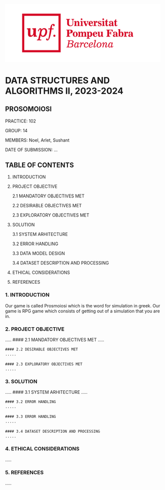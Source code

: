 ![](Images_markdown/upf_logo.png)
# DATA STRUCTURES AND ALGORITHMS II, 2023-2024
## PROSOMOIOSI
PRACTICE: 102

GROUP: 14

MEMBERS: Noel, Arlet, Sushant 

DATE OF SUBMISSION: ...
## TABLE OF CONTENTS
1. INTRODUCTION

2. PROJECT OBJECTIVE

    2.1 MANDATORY OBJECTIVES MET

    2.2 DESIRABLE OBJECTIVES MET

    2.3 EXPLORATORY OBJECTIVES MET

3. SOLUTION

    3.1 SYSTEM ARHITECTURE

    3.2 ERROR HANDLING

    3.3 DATA MODEL DESIGN

    3.4 DATASET DESCRIPTION AND PROCESSING

4. ETHICAL CONSIDERATIONS

5. REFERENCES

### 1. INTRODUCTION 
  Our game is called Prosmoiosi which is the word for simulation in greek. Our game is RPG game which consists of getting out of a simulation that you are in.

### 2. PROJECT OBJECTIVE
.....
    #### 2.1 MANDATORY OBJECTIVES MET 
    .....

    #### 2.2 DESIRABLE OBJECTIVES MET
    .....
    
    #### 2.3 EXPLORATORY OBJECTIVES MET
    .....
### 3. SOLUTION
.....
    #### 3.1 SYSTEM ARHITECTURE
    .....

    #### 3.2 ERROR HANDLING
    .....

    #### 3.3 ERROR HANDLING
    .....

    #### 3.4 DATASET DESCRIPTION AND PROCESSING 
    .....
### 4. ETHICAL CONSIDERATIONS
.....
### 5. REFERENCES
.....



  
    
